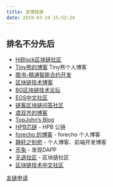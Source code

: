 ```yaml
---
title: 友情链接
date: 2019-03-24 15:52:24
---
```


## 排名不分先后

* [HiBlock区块链社区](https://hiblock.one/)
* [Tiny熊的博客](http://tinyxiong.com) Tiny熊个人博客
* [图书-精通智能合约开发](http://edu.upchain.pro/book.html)
* [区块链技术博客](http://me.tryblockchain.org/)
* [BG区块链技术论坛](http://blockgeek.org/)
* [EOS中文社区](https://eosfans.io/)
* [链客区块链问答社区](https://www.liankexing.com/)
* [虞双齐的博客](https://yushuangqi.com)
* [TopJohn’s Blog](https://www.xuanzhangjiong.top)
* [HPB芯链](https://hpb.io/)  - HPB 公链
* [forecho 的博客](https://blog.forecho.com/) - forecho 个人博客
* [静轩之别苑](https://quickapp.lovejade.cn/) - 个人博客、前端开发博客
* [币兔](https://www.bitool.cn/) - 发现DAPP
* [无退社区](https://wutui.pro/) - 区块链社区
* [区块链技术中文社区](https://bitshuo.com)


[友链申请](https://learnblockchain.cn/images/tiny_wx_code.jpeg)

